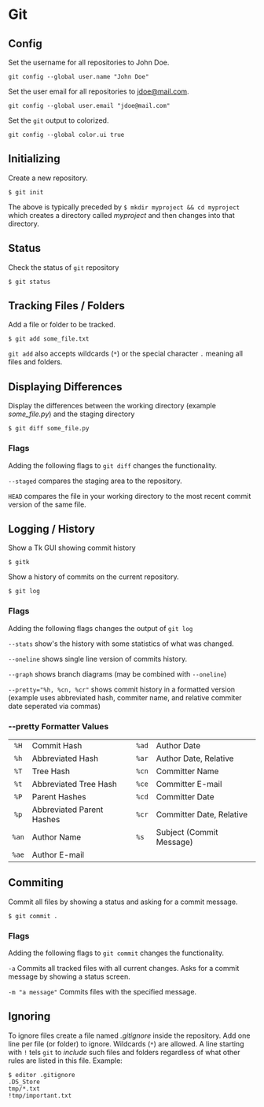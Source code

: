 # Git
## Config


Set the username for all repositories to John Doe.

	git config --global user.name "John Doe"

Set the user email for all repositories to jdoe@mail.com.

	git config --global user.email "jdoe@mail.com"

Set the ```git``` output to colorized.

	git config --global color.ui true

## Initializing

Create a new repository.

    $ git init
    
The above is typically preceded by ```$ mkdir myproject && cd myproject``` which creates a directory called *myproject* and then changes into that directory.

## Status

Check the status of ```git``` repository

	$ git status

## Tracking Files / Folders

Add a file or folder to be tracked.

	$ git add some_file.txt

```git add``` also accepts wildcards (```*```) or the special character ```.``` meaning all files and folders.

## Displaying Differences

Display the differences between the working directory (example *some_file.py*) and the staging directory 

	$ git diff some_file.py
	
### Flags

Adding the following flags to ```git diff``` changes the functionality.

```--staged``` compares the staging area to the repository.

```HEAD```  compares the file in your working directory to the most recent commit version of the same file.
	
## Logging / History

Show a Tk GUI showing commit history

	$ gitk
	
Show a history of commits on the current repository.

	$ git log
	
### Flags

Adding the following flags changes the output of ```git log```

```--stats``` show's the history with some statistics of what was changed.

```--oneline``` shows single line version of commits history.

```--graph``` shows branch diagrams (may be combined with ```--oneline```)

```--pretty="%h, %cn, %cr"``` shows commit history in a formatted version (example uses abbreviated hash, commiter name, and relative commiter date seperated via commas)

### --pretty Formatter Values
| | | | |
|:--------:|:-------------------------|:----------|:-------------------------|
| ```%H``` | Commit Hash              | ```%ad``` | Author Date              |
| ```%h``` | Abbreviated Hash         | ```%ar``` | Author Date, Relative    |
| ```%T``` | Tree Hash                | ```%cn``` | Committer Name           |
| ```%t``` | Abbreviated Tree Hash    | ```%ce``` | Committer E-mail         |
| ```%P``` | Parent Hashes            | ```%cd``` | Committer Date           |
| ```%p``` | Abbreviated Parent Hashes| ```%cr``` | Committer Date, Relative |
| ```%an```| Author Name              | ```%s```  | Subject (Commit Message) |
| ```%ae```| Author E-mail            |

## Commiting

Commit all files by showing a status and asking for a commit message.

	$ git commit .

### Flags

Adding the following flags to ```git commit``` changes the functionality.

```-a``` Commits all tracked files with all current changes. Asks for a commit message by showing a status screen.

```-m "a message"``` Commits files with the specified message.
  
## Ignoring

To ignore files create a file named *.gitignore* inside the repository. Add one line per file (or folder) to ignore. Wildcards (```*```) are allowed. A line starting with ```!``` tels ```git``` to *include* such files and folders regardless of what other rules are listed in this file. Example:

	$ editor .gitignore
	.DS_Store
	tmp/*.txt
	!tmp/important.txt
